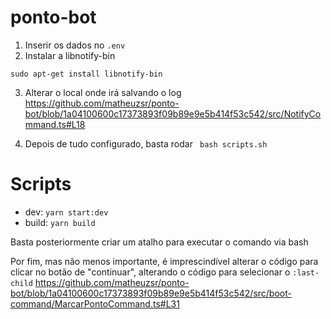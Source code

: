 # ponto-bot
1. Inserir os dados no `.env`
2. Instalar a libnotify-bin
```
sudo apt-get install libnotify-bin
```
3. Alterar o local onde irá salvando o log https://github.com/matheuzsr/ponto-bot/blob/1a04100600c17373893f09b89e9e5b414f53c542/src/NotifyCommand.ts#L18

4. Depois de tudo configurado, basta rodar ` bash scripts.sh`

# Scripts
- dev: `yarn start:dev`
- build: `yarn build`

Basta posteriormente criar um atalho para executar o comando via bash

Por fim, mas não menos importante, é imprescindível alterar o código para clicar no botão de "continuar", alterando o código para selecionar o `:last-child`
https://github.com/matheuzsr/ponto-bot/blob/1a04100600c17373893f09b89e9e5b414f53c542/src/boot-command/MarcarPontoCommand.ts#L31

